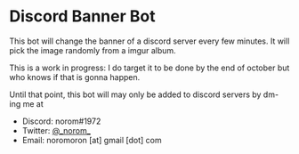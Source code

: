 # Discord Banner Bot

This bot will change the banner of a discord server every few minutes.
It will pick the image randomly from a imgur album.

This is a work in progress: I do target it to be done by the end of october but who knows if that is gonna happen.

Until that point, this bot will may only be added to discord servers by dm-ing me at 
- Discord: norom#1972
- Twitter: [@\_norom\_](https://twitter.com/_norom_)
- Email: noromoron \[at\] gmail \[dot\] com
